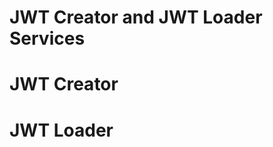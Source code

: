 JWT Creator and JWT Loader Services
===================================

# JWT Creator


# JWT Loader


